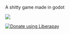 A shitty game made in godot


<img src="https://img.shields.io/liberapay/receives/Alib234.svg?logo=liberapay">


<noscript><a href="https://liberapay.com/Alib234/donate"><img alt="Donate using Liberapay" src="https://liberapay.com/assets/widgets/donate.svg"></a></noscript>
